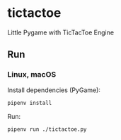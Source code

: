 # tictactoe
Little Pygame with TicTacToe Engine




## Run

### Linux, macOS

Install dependencies (PyGame):

```bash
pipenv install
```

Run:

```bash
pipenv run ./tictactoe.py
```
